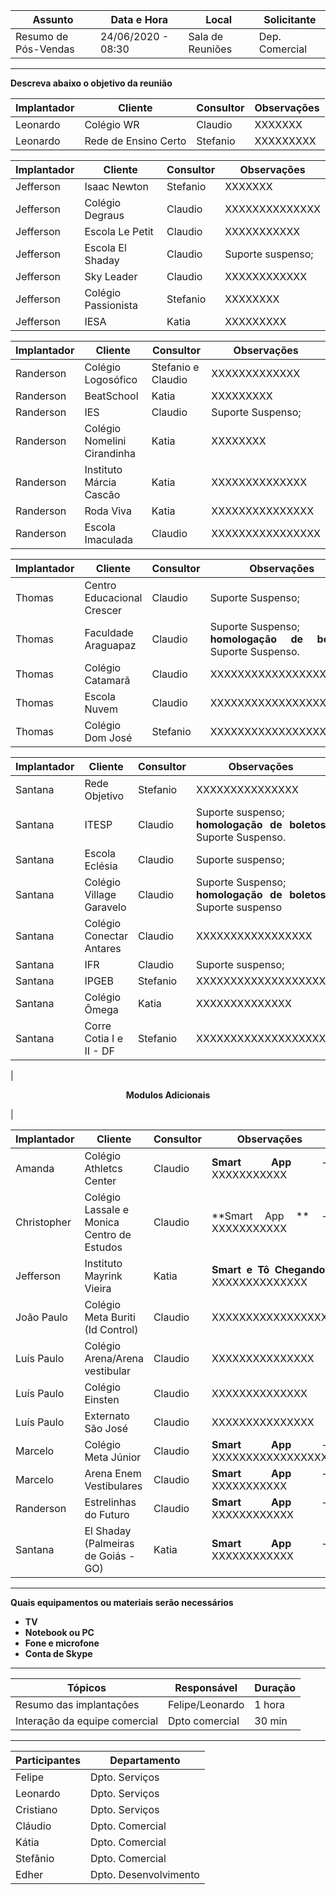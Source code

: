 | **Assunto** | **Data e Hora** | **Local** | **Solicitante** |
| ----------- | --------------- | --------- | --------------- | 
| Resumo de Pós-Vendas | 24/06/2020 - 08:30 | Sala de Reuniões | Dep. Comercial | 

----
**Descreva abaixo o objetivo da reunião**



|**Implantador** | **Cliente** | **Consultor** | **Observações** |
|----------------| ----------- | --------------- | ----------- |
|Leonardo| Colégio WR | Claudio | <div align= "justify"> XXXXXXX </div>|
|Leonardo|Rede de Ensino Certo | Stefanio | <div align= "justify"> XXXXXXXXX </div>|

|**Implantador** | **Cliente** | **Consultor** | **Observações** |
|----------------| ----------- | --------------- | ----------- |
| Jefferson | Isaac Newton | Stefanio | <div align= "justify"> XXXXXXX </div>|
| Jefferson | Colégio Degraus | Claudio | <div align= "justify"> XXXXXXXXXXXXXX </div>|
| Jefferson | Escola Le Petit | Claudio | <div align= "justify"> XXXXXXXXXXX </div>|
| Jefferson | Escola El Shaday | Claudio | <div align= "justify"> Suporte suspenso; </div>|
| Jefferson | Sky Leader | Claudio | <div align= "justify"> XXXXXXXXXXXX </div>|
| Jefferson | Colégio Passionista | Stefanio | <div align= "justify"> XXXXXXXX </div>|
| Jefferson | IESA | Katia | <div align= "justify"> XXXXXXXXX </div>|

|**Implantador** | **Cliente** | **Consultor** | **Observações** |
|----------------| ----------- | --------------- | ----------- |
| Randerson | Colégio Logosófico | Stefanio e Claudio | <div align= "justify"> XXXXXXXXXXXXX  </div>|
| Randerson | BeatSchool | Katia | <div align= "justify"> XXXXXXXXX </div>|
| Randerson | IES | Claudio | <div align= "justify"> Suporte Suspenso;  </div>|
| Randerson | Colégio Nomelini Cirandinha | Katia | <div align= "justify"> XXXXXXXX </div>|
| Randerson | Instituto Márcia Cascão | Katia | <div align= "justify"> XXXXXXXXXXXXXX </div>|
| Randerson | Roda Viva | Katia | <div align= "justify"> XXXXXXXXXXXXXXX </div>|
| Randerson | Escola Imaculada | Claudio | <div align= "justify"> XXXXXXXXXXXXXXXX </div>|

|**Implantador** | **Cliente** | **Consultor** | **Observações** |
|----------------| ----------- | --------------- | ----------- |
| Thomas | Centro Educacional Crescer | Claudio | <div align= "justify"> Suporte Suspenso; </div>|
| Thomas | Faculdade Araguapaz | Claudio | <div align= "justify"> Suporte Suspenso; <br> **homologação de boletos** Suporte Suspenso. </div>|
| Thomas | Colégio Catamarã | Claudio | <div align= "justify"> XXXXXXXXXXXXXXXXXXXXX </div>|
| Thomas | Escola Nuvem | Claudio | <div align= "justify"> XXXXXXXXXXXXXXXXXXX </div>|
| Thomas | Colégio Dom José | Stefanio | <div align= "justify"> XXXXXXXXXXXXXXXXXXX </div>|

|**Implantador** | **Cliente** | **Consultor** | **Observações** |
|----------------| ----------- | --------------- | ----------- |
|Santana| Rede Objetivo | Stefanio | <div align= "justify"> XXXXXXXXXXXXXXX </div>|
|Santana| ITESP | Claudio | <div align= "justify"> Suporte suspenso; <br> **homologação de boletos** Suporte Suspenso. </div>|
|Santana| Escola Eclésia | Claudio | <div align= "justify"> Suporte suspenso; </div>|
|Santana| Colégio Village Garavelo | Claudio | <div align= "justify"> Suporte Suspenso;<br> **homologação de boletos** Suporte suspenso </div>|
|Santana| Colégio Conectar Antares| Claudio | <div align= "justify"> XXXXXXXXXXXXXXXXX </div>|
|Santana| IFR | Claudio | <div align= "justify"> Suporte suspenso; </div>|
|Santana| IPGEB | Stefanio | <div align= "justify"> XXXXXXXXXXXXXXXXXXX </div>|
|Santana| Colégio Ômega | Katia | <div align= "justify"> XXXXXXXXXXXXXX </div>|
|Santana| Corre Cotia I e II - DF  | Stefanio | <div align= "justify"> XXXXXXXXXXXXXXXXXXX </div>|


 |<p align="center"> **Modulos Adicionais** </p>|

|**Implantador** | **Cliente** | **Consultor** | **Observações** |
|----------------| ----------- | --------------- | ----------- |
| Amanda | Colégio Athletcs Center  | Claudio | <div align= "justify">**Smart App** - XXXXXXXXXXX </div>|
| Christopher | Colégio Lassale e Monica Centro de Estudos | Claudio | <div align= "justify"> **Smart App ** - XXXXXXXXXXX </div>|
| Jefferson | Instituto Mayrink Vieira | Katia | <div align= "justify"> **Smart e Tô Chegando**. XXXXXXXXXXXXXX </div>|
| João Paulo | Colégio Meta Buriti (Id Control) | Claudio | <div align= "justify"> XXXXXXXXXXXXXXXXX  </div>|
| Luís Paulo | Colégio Arena/Arena vestibular | Claudio | <div align= "justify"> XXXXXXXXXXXXXXX </div>|
| Luís Paulo | Colégio Einsten | Claudio | <div align= "justify"> XXXXXXXXXXXXXX </div>|
| Luís Paulo | Externato São José | Claudio | <div align= "justify"> XXXXXXXXXXXXXXX </div>|
| Marcelo | Colégio Meta Júnior | Claudio | <div align= "justify"> **Smart  App** - XXXXXXXXXXXXXXXXX </div>|
| Marcelo | Arena Enem Vestibulares | Claudio | <div align= "justify"> **Smart App** - XXXXXXXXXXX </div>|
| Randerson | Estrelinhas do Futuro | Claudio | <div align= "justify"> **Smart App** - XXXXXXXXXXXX </div>|
| Santana | El Shaday (Palmeiras de Goiás - GO) | Katia | <div align= "justify"> **Smart App** - XXXXXXXXXXXX </div>|

--------
**Quais equipamentos ou materiais serão necessários**
* **TV**
* **Notebook ou PC**
* **Fone e microfone** 
* **Conta de Skype**

----
| **Tópicos** | **Responsável** | **Duração** |
| ----------- | --------------- | ----------- |
| Resumo das implantações | Felipe/Leonardo | 1 hora |
| Interação da equipe comercial | Dpto comercial | 30 min |  

----
| **Participantes** | **Departamento** |
| ----------------- | ---------------- |
| Felipe | Dpto. Serviços | 
| Leonardo | Dpto. Serviços |
| Cristiano | Dpto. Serviços |
| Cláudio | Dpto. Comercial |
| Kátia | Dpto. Comercial |
| Stefânio | Dpto. Comercial |
| Edher | Dpto. Desenvolvimento |
